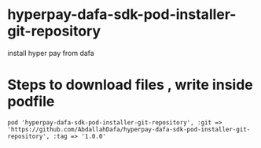 # hyperpay-dafa-sdk-pod-installer-git-repository
 install hyper pay from dafa

# Steps to download files , write inside podfile 

```
pod 'hyperpay-dafa-sdk-pod-installer-git-repository', :git => 'https://github.com/AbdallahDafa/hyperpay-dafa-sdk-pod-installer-git-repository', :tag => '1.0.0'
```